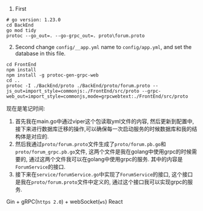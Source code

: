 1. First
```shell
# go version: 1.23.0
cd BackEnd
go mod tidy
protoc --go_out=. --go-grpc_out=. proto\forum.proto
```
2. Second change `config/__app.yml` name to `config/app.yml`, and set the database in this file.

```shell
cd FrontEnd
npm install
npm install -g protoc-gen-grpc-web
cd ..
protoc -I ./BackEnd/proto ./BackEnd/proto/forum.proto --js_out=import_style=commonjs:./FrontEnd/src/proto --grpc-web_out=import_style=commonjs,mode=grpcwebtext:./FrontEnd/src/proto
```

现在是笔记时间:
1. 首先我在main.go中通过viper这个包读取yml文件的内容, 然后更新到配置中, 接下来进行数据库迁移的操作,可以确保每一次启动服务的时候数据库和我的结构体是对应的.
2. 然后我通过`proto/forum.proto`文件生成了`proto/forum.pb.go`和`proto/forum_grpc.pb.go`文件, 这两个文件是我在golang中使用grpc的时候需要的,
通过这两个文件我可以在golang中使用grpc的服务. 其中的内容是`ForumService`的接口.
3. 接下来在`service/forumService.go`中实现了`ForumService`的接口, 这个接口是我在`proto/forum.proto`文件中定义的, 通过这个接口我可以实现grpc的服务.

Gin + gRPC(`https 2.0`) + webSocket(`ws`)
React